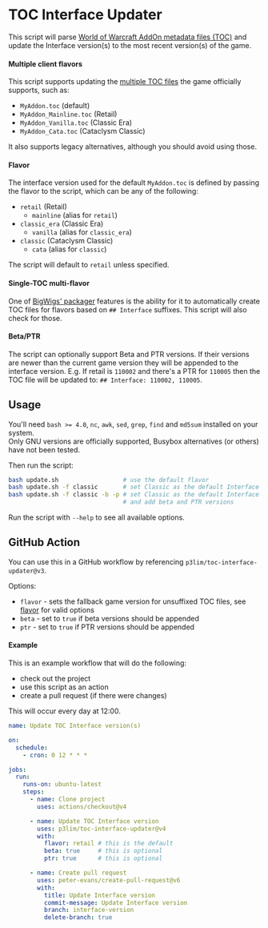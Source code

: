 # TOC Interface Updater

This script will parse [World of Warcraft AddOn metadata files (TOC)](https://warcraft.wiki.gg/wiki/TOC_format) and update the Interface version(s) to the most recent version(s) of the game.

#### Multiple client flavors

This script supports updating the [multiple TOC files](https://warcraft.wiki.gg/wiki/TOC_format#Multiple_client_flavors) the game officially supports, such as:

- `MyAddon.toc` (default)
- `MyAddon_Mainline.toc` (Retail)
- `MyAddon_Vanilla.toc` (Classic Era)
- `MyAddon_Cata.toc` (Cataclysm Classic)

It also supports legacy alternatives, although you should avoid using those.

#### Flavor

The interface version used for the default `MyAddon.toc` is defined by passing the flavor to the script, which can be any of the following:

- `retail` (Retail)
  - `mainline` (alias for `retail`)
- `classic_era` (Classic Era)
  - `vanilla` (alias for `classic_era`)
- `classic` (Cataclysm Classic)
  - `cata` (alias for `classic`)

The script will default to `retail` unless specified.

#### Single-TOC multi-flavor

One of [BigWigs' packager](https://github.com/BigWigsMods/packager/?tab=readme-ov-file#single-toc-file) features is the ability for it to automatically create TOC files for flavors based on `## Interface` suffixes. This script will also check for those.

#### Beta/PTR

The script can optionally support Beta and PTR versions. If their versions are newer than the current game version they will be appended to the interface version. E.g. If retail is `110002` and there's a PTR for `110005` then the TOC file will be updated to: `## Interface: 110002, 110005`.

## Usage

You'll need `bash >= 4.0`, `nc`, `awk`, `sed`, `grep`, `find` and `md5sum` installed on your system.  
Only GNU versions are officially supported, Busybox alternatives (or others) have not been tested.

Then run the script:
```bash
bash update.sh                  # use the default flavor
bash update.sh -f classic       # set Classic as the default Interface version
bash update.sh -f classic -b -p # set Classic as the default Interface version,
                                # and add beta and PTR versions
```

Run the script with `--help` to see all available options.

## GitHub Action

You can use this in a GitHub workflow by referencing `p3lim/toc-interface-updater@v3`.

Options:
- `flavor` - sets the fallback game version for unsuffixed TOC files, see [flavor](#flavor) for valid options
- `beta` - set to `true` if beta versions should be appended
- `ptr` - set to `true` if PTR versions should be appended

#### Example

This is an example workflow that will do the following:
- check out the project
- use this script as an action
- create a pull request (if there were changes)

This will occur every day at 12:00.

```yaml
name: Update TOC Interface version(s)

on:
  schedule:
    - cron: 0 12 * * *

jobs:
  run:
    runs-on: ubuntu-latest
    steps:
      - name: Clone project
        uses: actions/checkout@v4

      - name: Update TOC Interface version
        uses: p3lim/toc-interface-updater@v4
        with:
          flavor: retail # this is the default
          beta: true     # this is optional
          ptr: true      # this is optional

      - name: Create pull request
        uses: peter-evans/create-pull-request@v6
        with:
          title: Update Interface version
          commit-message: Update Interface version
          branch: interface-version
          delete-branch: true
```
